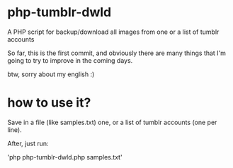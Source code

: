 php-tumblr-dwld
===============

A PHP script for backup/download all images from one or a list of tumblr accounts

So far, this is the first commit, and obviously there are many things 
that I'm going to try to improve in the coming days.

btw, sorry about my english :)

how to use it?
===============
Save in a file (like samples.txt) one, or a list of tumblr accounts (one per line).

After, just run:

'php php-tumblr-dwld.php samples.txt'
